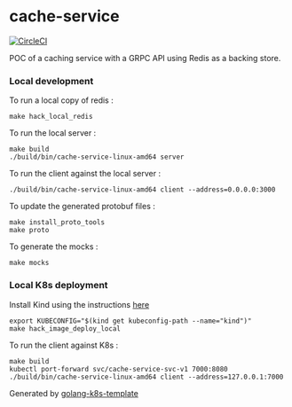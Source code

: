 # cache-service

[![CircleCI](https://circleci.com/gh/mdevilliers/cache-service.svg?style=svg)](https://circleci.com/gh/mdevilliers/cache-service)

POC of a caching service with a GRPC API using Redis as a backing store.

### Local development

To run a local copy of redis :

```
make hack_local_redis
```

To run the local server :

```
make build
./build/bin/cache-service-linux-amd64 server
```

To run the client against the local server :

```
./build/bin/cache-service-linux-amd64 client --address=0.0.0.0:3000
```

To update the generated protobuf files :

```
make install_proto_tools
make proto
```

To generate the mocks :

```
make mocks
```

### Local K8s deployment

Install Kind using the instructions [here](/hack/kind)

```
export KUBECONFIG="$(kind get kubeconfig-path --name="kind")"
make hack_image_deploy_local
```

To run the client against K8s :

```
make build
kubectl port-forward svc/cache-service-svc-v1 7000:8080
./build/bin/cache-service-linux-amd64 client --address=127.0.0.1:7000
```

Generated by [golang-k8s-template](https://github.com/mdevilliers/golang-k8s-template)

